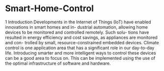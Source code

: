# Smart-Home-Control
1 Introduction
Developments in the Internet of Things (IoT) have enabled innovations in smart homes and in- dustrial automation, allowing home devices to be monitored and controlled remotely. Such solu- tions have resulted in energy efficiency and cost savings, as appliances are monitored and con- trolled by small, resource-constrained embedded devices. Climate control is one application area that has a significant role in our day-to-day life. Introducing smarter and more intelligent ways to control these devices can be a good area to focus on. This can be implemented using the use of the optimal infrastructure of software and hardware.
